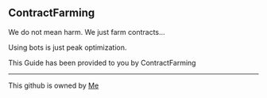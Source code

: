 ## **ContractFarming**

We do not mean harm. We just farm contracts...

Using bots is just peak optimization. 



This Guide has been provided to you by ContractFarming

---
This github is owned by [Me](https://github.com/Neko-a-b)

